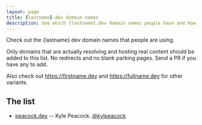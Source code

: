 ```yaml
---
layout: page
title: {lastname}.dev domain names
description: See which {lastname}.dev domain names people have and how they're using them.
---
```


Check out the {lastname}.dev domain names that people are using.

Only domains that are actually resolving and hosting real content should be added to this list. No redirects and no blank parking pages. Send a PR if you have any to add.

Also check out <https://firstname.dev> and <https://fullname.dev> for other variants.

## The list

* [peacock.dev](https://peacock.dev) -- Kyle Peacock.  [@kylpeacock](https://twitter.com/kylpeacock)
